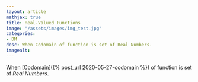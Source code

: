 ```yaml
---
layout: article
mathjax: true
title: Real-Valued Functions
image: "/assets/images/img_test.jpg"
categories:
- DM
desc: When Codomain of function is set of Real Numbers. 
imagealt: 
---
```


When [Codomain]({% post_url 2020-05-27-codomain %}) of function is set of *Real Numbers*.
